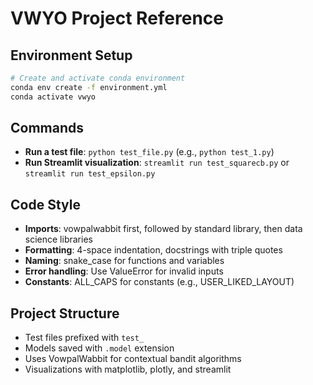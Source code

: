 # VWYO Project Reference

## Environment Setup
```bash
# Create and activate conda environment
conda env create -f environment.yml
conda activate vwyo
```

## Commands
- **Run a test file**: `python test_file.py` (e.g., `python test_1.py`)
- **Run Streamlit visualization**: `streamlit run test_squarecb.py` or `streamlit run test_epsilon.py`

## Code Style
- **Imports**: vowpalwabbit first, followed by standard library, then data science libraries
- **Formatting**: 4-space indentation, docstrings with triple quotes
- **Naming**: snake_case for functions and variables
- **Error handling**: Use ValueError for invalid inputs
- **Constants**: ALL_CAPS for constants (e.g., USER_LIKED_LAYOUT)

## Project Structure
- Test files prefixed with `test_`
- Models saved with `.model` extension
- Uses VowpalWabbit for contextual bandit algorithms
- Visualizations with matplotlib, plotly, and streamlit